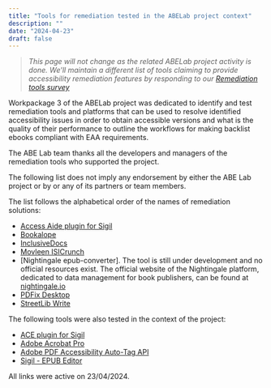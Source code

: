 ```yaml
---
title: "Tools for remediation tested in the ABELab project context"
description: ""
date: "2024-04-23"
draft: false 
---
```

> *This page will not change as the related ABELab project activity is done. We'll maintain a different list of tools claiming to provide accessibility remediation features by responding to our [Remediation tools survey](https://www.abelab.eu/activities/toolssurvey/)* 

Workpackage 3 of the ABELab project was dedicated to identify and test remediation tools and platforms that can be used to resolve identified accessibility issues in order to obtain accessible versions and what is the quality of their performance to outline the workflows for making backlist ebooks compliant with EAA requirements.

The ABE Lab team thanks all the developers and managers of the remediation tools who supported the project.

The following list does not imply any endorsement by either the ABE Lab project or by or any of its partners or team members. 

The list follows the alphabetical order of the names of remediation solutions:
* [Access Aide plugin for Sigil](https://github.com/kevinhendricks/Access-Aide)
* [Bookalope](https://bookalope.net/)
* [InclusiveDocs](https://inclusivedocs.com/)
* [Movleen ISICrunch](https://www.isicrunch.com/studio/)
* [Nightingale epub-converter]. The tool is still under development and no official resources exist. The official website of the Nightingale platform, dedicated to data management for book publishers, can be found at [nightingale.io](https://www.nightingale.io/)
* [PDFix Desktop](https://pdfix.net/products/pdfix-desktop-lite/)
* [StreetLib Write](https://writeapp.io/home)

The following tools were also tested in the context of the project:
* [ACE plugin for Sigil](https://www.mobileread.com/forums/showthread.php?t=294678)
* [Adobe Acrobat Pro](https://www.adobe.com/it/acrobat/acrobat-pro.html)
* [Adobe PDF Accessibility Auto-Tag API](https://developer.adobe.com/document-services/docs/overview/pdf-accessibility-auto-tag-api/)
* [Sigil - EPUB Editor](https://sigil-ebook.com/)

All links were active on 23/04/2024.
